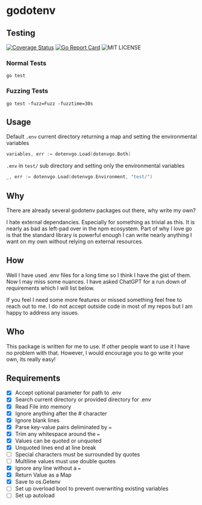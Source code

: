 # godotenv

## Testing

[![Coverage Status](https://coveralls.io/repos/github/StevenDStanton/dotenvgo/badge.svg?branch=master)](https://coveralls.io/github/StevenDStanton/dotenvgo?branch=master)
[![Go Report Card](https://goreportcard.com/badge/github.com/StevenDStanton/dotenvgo)](https://goreportcard.com/report/github.com/StevenDStanton/dotenvgo)
![MIT LICENSE](https://camo.githubusercontent.com/2bb6ac78e5a9f4f688a6a066cc71b62012101802fcdb478e6e4c6b6ec75dc694/68747470733a2f2f696d672e736869656c64732e696f2f62616467652f6c6963656e73652d4d49542d626c75652e737667)

### Normal Tests

`go test`

### Fuzzing Tests

`go test -fuzz=Fuzz -fuzztime=30s`

## Usage

Default `.env` current directory returning a map and setting the environmental variables

```go
variables, err := dotenvgo.Load(dotenvgo.Both)
```

`.env` in `test/` sub directory and setting only the environmental variables

```go
_, err := dotenvgo.Load(dotenvgo.Environment, "test/")
```

## Why

There are already several godotenv packages out there, why write my own?

I hate external dependancies. Especially for something as trivial as this. It is nearly as bad
as left-pad over in the npm ecosystem. Part of why I love go is that the standard library is
powerful enough I can write nearly anything I want on my own without relying on external
resources.

## How

Well I have used .env files for a long time so I think I have the gist of them. Now I may miss
some nuances. I have asked ChatGPT for a run down of requirements which I will list below.

If you feel I need some more features or missed something feel free to reach out to me. I do
not accept outside code in most of my repos but I am happy to address any issues.

## Who

This package is written for me to use. If other people want to use it I have no problem with that.
However, I would encourage you to go write your own, its really easy!

## Requirements

- [x] Accept optional parameter for path to .env
- [x] Search current directory or provided directory for .env
- [x] Read File into memory
- [x] Ignore anything after the # character
- [x] Ignore blank lines
- [x] Parse key-value pairs deliminated by `=`
- [x] Trim any whitespace around the `=`
- [x] Values can be quoted or unquoted
- [x] Unquoted lines end at line break
- [ ] Special characters must be surrounded by quotes
- [ ] Multiline values must use double quotes
- [x] Ignore any line without a `=`
- [x] Return Value as a Map
- [x] Save to os.Getenv
- [ ] Set up overload bool to prevent overwriting existing variables
- [ ] Set up autoload
